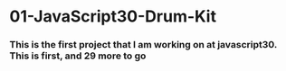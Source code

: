# 01-JavaScript30-Drum-Kit

### This is the first project that I am working on at javascript30. This is first, and 29 more to go
